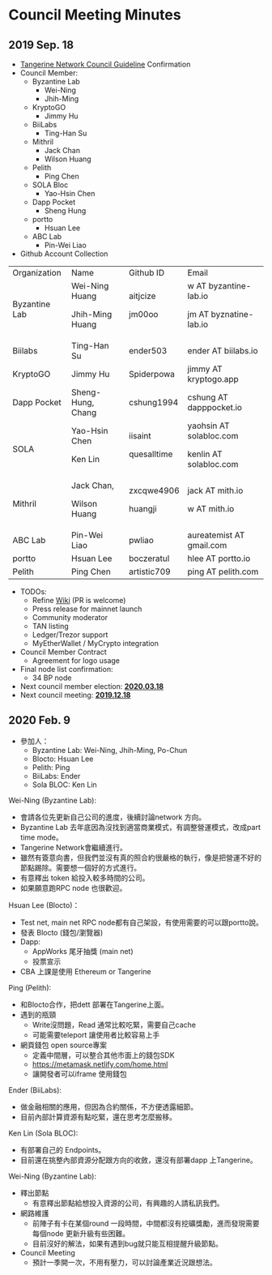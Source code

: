 # Council Meeting Minutes

## 2019 Sep. 18

- [Tangerine Network Council Guideline](Council-Guideline.md) Confirmation
- Council Member:
  - Byzantine Lab
    - Wei-Ning
    - Jhih-Ming
  - KryptoGO
    - Jimmy Hu
  - BiiLabs
    - Ting-Han Su
  - Mithril
    - Jack Chan
    - Wilson Huang
  - Pelith
    - Ping Chen
  - SOLA Bloc
    - Yao-Hsin Chen
  - Dapp Pocket
    - Sheng Hung
  - portto
    - Hsuan Lee
  - ABC Lab
    - Pin-Wei Liao
- Github Account Collection

<table>
  <tr>
   <td>
Organization
   </td>
   <td>Name
   </td>
   <td>Github ID
   </td>
   <td>Email
   </td>
  </tr>
  <tr>
   <td>Byzantine Lab
   </td>
   <td>Wei-Ning Huang
<p>
Jhih-Ming Huang
   </td>
   <td>aitjcize
<p>
jm00oo
   </td>
   <td>w AT byzantine-lab.io
<p>
jm AT byznatine-lab.io
   </td>
  </tr>
  <tr>
   <td>Biilabs
   </td>
   <td>Ting-Han Su
   </td>
   <td>ender503
   </td>
   <td>ender AT biilabs.io
   </td>
  </tr>
  <tr>
   <td>KryptoGO
   </td>
   <td>Jimmy Hu
   </td>
   <td>Spiderpowa
   </td>
   <td>jimmy AT kryptogo.app
   </td>
  </tr>
  <tr>
   <td>Dapp Pocket
   </td>
   <td>Sheng-Hung, Chang
   </td>
   <td>cshung1994
   </td>
   <td>cshung AT dapppocket.io
   </td>
  </tr>
  <tr>
   <td>SOLA
   </td>
   <td>Yao-Hsin Chen  
<p>
Ken Lin
   </td>
   <td>iisaint
<p>
   quesalltime
   </td>
   <td>yaohsin AT solabloc.com
<p>
kenlin AT solabloc.com
   </td>
  </tr>
  <tr>
   <td>Mithril
   </td>
   <td>Jack Chan,
<p>
Wilson Huang
   </td>
   <td>zxcqwe4906
<p>
huangji
   </td>
   <td>jack AT mith.io
<p>
w AT mith.io
   </td>
  </tr>
  <tr>
   <td>ABC Lab
   </td>
   <td>Pin-Wei Liao
   </td>
   <td>pwliao
   </td>
   <td>aureatemist AT gmail.com
   </td>
  </tr>
  <tr>
   <td>portto
   </td>
   <td>Hsuan Lee
   </td>
   <td>boczeratul
   </td>
   <td>hlee AT portto.io
   </td>
  </tr>
  <tr>
   <td>Pelith
   </td>
   <td>Ping Chen
   </td>
   <td>artistic709
   </td>
   <td>ping AT pelith.com
   </td>
  </tr>
</table>

- TODOs:
  - Refine [Wiki](https://tangerine-network.github.io/wiki/#/) (PR is welcome)
  - Press release for mainnet launch
  - Community moderator
  - TAN listing
  - Ledger/Trezor support
  - MyEtherWallet / MyCrypto integration
- Council Member Contract
  - Agreement for logo usage
- Final node list confirmation:
  - 34 BP node
- Next council member election: **<span style="text-decoration:underline;">2020.03.18</span>**
- Next council meeting: **<span style="text-decoration:underline;">2019.12.18</span>**


## 2020 Feb. 9
- 參加人：
  - Byzantine Lab: Wei-Ning, Jhih-Ming, Po-Chun
  - Blocto: Hsuan Lee
  - Pelith: Ping
  - BiiLabs: Ender
  - Sola BLOC: Ken Lin

Wei-Ning (Byzantine Lab): 
- 會請各位先更新自己公司的進度，後續討論network 方向。
- Byzantine Lab 去年底因為沒找到適當商業模式，有調整營運模式，改成part time mode。
- Tangerine Network會繼續進行。
- 雖然有簽意向書，但我們並沒有真的照合約很嚴格的執行，像是把營運不好的節點踢除。需要想一個好的方式進行。
- 有意釋出 token 給投入較多時間的公司。
- 如果願意跑RPC node 也很歡迎。

Hsuan Lee (Blocto)：
- Test net, main net RPC node都有自己架設，有使用需要的可以跟portto說。
- 發表 Blocto (錢包/瀏覽器)
- Dapp:
  - AppWorks 尾牙抽獎 (main net)
  - 投票宣示 
- CBA 上課是使用 Ethereum or Tangerine

Ping (Pelith):
- 和Blocto合作，把dett 部署在Tangerine上面。
- 遇到的瓶頸
  - Write沒問題，Read 通常比較吃緊，需要自己cache
  - 可能需要teleport 讓使用者比較容易上手
- 網頁錢包 open source專案
  - 定義中間層，可以整合其他市面上的錢包SDK
  - https://metamask.netlify.com/home.html
  - 讓開發者可以iframe 使用錢包

Ender (BiiLabs):
- 做金融相關的應用，但因為合約關係，不方便透露細節。
- 目前內部計算資源有點吃緊，還在思考怎麼搬移。


Ken Lin (Sola BLOC):
- 有部署自己的 Endpoints。
- 目前還在挑整內部資源分配跟方向的收斂，還沒有部署dapp 上Tangerine。


Wei-Ning (Byzantine Lab):
- 釋出節點
  - 有意釋出節點給想投入資源的公司，有興趣的人請私訊我們。
- 網路維護
  - 前陣子有卡在某個round 一段時間，中間都沒有挖礦獎勵，進而發現需要每個node 更新升級有些困難。
  - 目前沒好的解法，如果有遇到bug就只能互相提醒升級節點。
- Council Meeting
  - 預計一季開一次，不用有壓力，可以討論產業近況跟想法。

